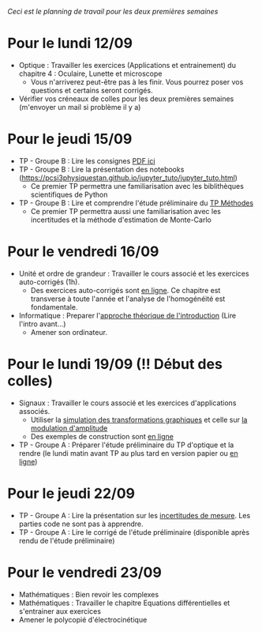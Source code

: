 _Ceci est le planning de travail pour les deux premières semaines_
# Pour le lundi 12/09
* Optique : Travailler les exercices (Applications et entrainement) du chapitre 4 : Oculaire, Lunette et microscope
    * Vous n'arriverez peut-être pas à les finir. Vous pourrez poser vos questions et certains seront corrigés.
* Vérifier vos créneaux de colles pour les deux premières semaines (m'envoyer un mail si problème il y a)

# Pour le jeudi 15/09
* TP - Groupe B : Lire les consignes [PDF ici](https://github.com/pcsi3physiquestan/donnees_exp/blob/main/consignes_tp.pdf?raw=true)
* TP - Groupe B : Lire la présentation des notebooks (https://pcsi3physiquestan.github.io/jupyter_tuto/jupyter_tuto.html)
    * Ce premier TP permettra une familiarisation avec les biblithèques scientifiques de Python
* TP - Groupe B : Lire et comprendre l'étude préliminaire du [TP Méthodes](https://pcsi3physiquestan.github.io/tp1_methodes/notebook/exo_protocole.html)
    * Ce premier TP permettra aussi une familiarisation avec les incertitudes et la méthode d'estimation de Monte-Carlo

# Pour le vendredi 16/09
* Unité et ordre de grandeur : Travailler le cours associé et les exercices auto-corrigés (1h).
    * Des exercices auto-corrigés sont [en ligne](https://stanislas.edunao.com/mod/quiz/view.php?id=12808). Ce chapitre est transverse à toute l'année et l'analyse de l'homogénéité est fondamentale.
* Informatique : Preparer l'[approche théorique de l'introduction](https://pcsi3physiquestan.github.io/capacites_numeriques/intro_theorie.html) (Lire l'intro avant...)
    * Amener son ordinateur.

# Pour le lundi 19/09 (!! Début des colles)
* Signaux : Travailler le cours associé et les exercices d'applications associés.
    * Utiliser la [simulation des transformations graphiques](https://stanislas.edunao.com/mod/resource/view.php?id=12959) et celle sur [la modulation d'amplitude](https://stanislas.edunao.com/mod/resource/view.php?id=12802)
    * Des exemples de construction sont [en ligne](https://stanislas.edunao.com/course/view.php?id=987&section=3)
* TP - Groupe A : Préparer l'étude préliminaire du TP d'optique et la rendre (le lundi matin avant TP au plus tard en version papier ou [en ligne](https://stanislas.edunao.com/mod/assign/view.php?id=15212))

# Pour le jeudi 22/09
* TP - Groupe A : Lire la présentation sur les [incertitudes de mesure](https://stanislas.edunao.com/mod/url/view.php?id=12756). Les parties code ne sont pas à apprendre.
* TP - Groupe A : Lire le corrigé de l'étude préliminaire (disponible après rendu de l'étude préliminaire)

# Pour le vendredi 23/09
* Mathématiques : Bien revoir les complexes
* Mathématiques : Travailler le chapitre Equations différentielles et s'entrainer aux exercices
* Amener le polycopié d'électrocinétique